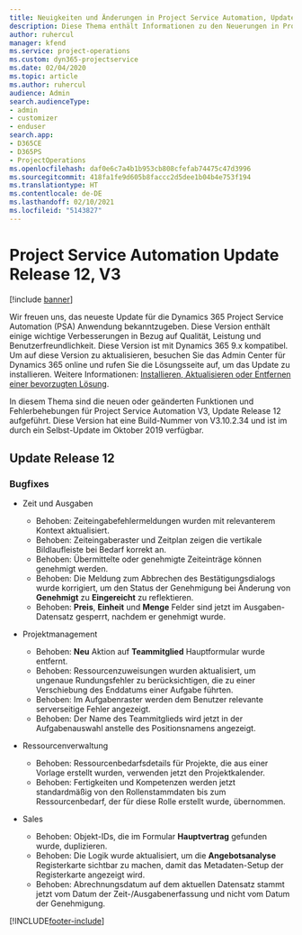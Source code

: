 ```yaml
---
title: Neuigkeiten und Änderungen in Project Service Automation, Update Release 12, V3
description: Diese Thema enthält Informationen zu den Neuerungen in Project Service Automation Release 12, V3.
author: ruhercul
manager: kfend
ms.service: project-operations
ms.custom: dyn365-projectservice
ms.date: 02/04/2020
ms.topic: article
ms.author: ruhercul
audience: Admin
search.audienceType:
- admin
- customizer
- enduser
search.app:
- D365CE
- D365PS
- ProjectOperations
ms.openlocfilehash: daf0e6c7a4b1b953cb808cfefab74475c47d3996
ms.sourcegitcommit: 418fa1fe9d605b8faccc2d5dee1b04b4e753f194
ms.translationtype: HT
ms.contentlocale: de-DE
ms.lasthandoff: 02/10/2021
ms.locfileid: "5143827"
---
```

# <a name="project-service-automation-update-release-12-v3"></a>Project Service Automation Update Release 12, V3

[!include [banner](../includes/psa-now-project-operations.md)]

Wir freuen uns, das neueste Update für die Dynamics 365 Project Service Automation (PSA) Anwendung bekanntzugeben. Diese Version enthält einige wichtige Verbesserungen in Bezug auf Qualität, Leistung und Benutzerfreundlichkeit. Diese Version ist mit Dynamics 365 9.x kompatibel. Um auf diese Version zu aktualisieren, besuchen Sie das Admin Center für Dynamics 365 online und rufen Sie die Lösungsseite auf, um das Update zu installieren. Weitere Informationen: [Installieren, Aktualisieren oder Entfernen einer bevorzugten Lösung](https://docs.microsoft.com/power-platform/admin/install-remove-preferred-solution).

In diesem Thema sind die neuen oder geänderten Funktionen und Fehlerbehebungen für Project Service Automation V3, Update Release 12 aufgeführt. Diese Version hat eine Build-Nummer von V3.10.2.34 und ist im durch ein Selbst-Update im Oktober 2019 verfügbar.

## <a name="update-release-12"></a>Update Release 12

### <a name="bug-fixes"></a>Bugfixes

- Zeit und Ausgaben

    - Behoben: Zeiteingabefehlermeldungen wurden mit relevanterem Kontext aktualisiert.
    - Behoben: Zeiteingaberaster und Zeitplan zeigen die vertikale Bildlaufleiste bei Bedarf korrekt an.
    - Behoben: Übermittelte oder genehmigte Zeiteinträge können genehmigt werden.
    - Behoben: Die Meldung zum Abbrechen des Bestätigungsdialogs wurde korrigiert, um den Status der Genehmigung bei Änderung von **Genehmigt** zu **Eingereicht** zu reflektieren.
    - Behoben: **Preis**, **Einheit** und **Menge** Felder sind jetzt im Ausgaben-Datensatz gesperrt, nachdem er genehmigt wurde.

- Projektmanagement

    - Behoben: **Neu** Aktion auf **Teammitglied** Hauptformular wurde entfernt.
    - Behoben: Ressourcenzuweisungen wurden aktualisiert, um ungenaue Rundungsfehler zu berücksichtigen, die zu einer Verschiebung des Enddatums einer Aufgabe führten.
    - Behoben: Im Aufgabenraster werden dem Benutzer relevante serverseitige Fehler angezeigt.
    - Behoben: Der Name des Teammitglieds wird jetzt in der Aufgabenauswahl anstelle des Positionsnamens angezeigt.

- Ressourcenverwaltung

    - Behoben: Ressourcenbedarfsdetails für Projekte, die aus einer Vorlage erstellt wurden, verwenden jetzt den Projektkalender.
    - Behoben: Fertigkeiten und Kompetenzen werden jetzt standardmäßig von den Rollenstammdaten bis zum Ressourcenbedarf, der für diese Rolle erstellt wurde, übernommen.

- Sales

    - Behoben: Objekt-IDs, die im Formular **Hauptvertrag** gefunden wurde, duplizieren.
    - Behoben: Die Logik wurde aktualisiert, um die **Angebotsanalyse** Registerkarte sichtbar zu machen, damit das Metadaten-Setup der Registerkarte angezeigt wird.
    - Behoben: Abrechnungsdatum auf dem aktuellen Datensatz stammt jetzt vom Datum der Zeit-/Ausgabenerfassung und nicht vom Datum der Genehmigung.


[!INCLUDE[footer-include](../includes/footer-banner.md)]